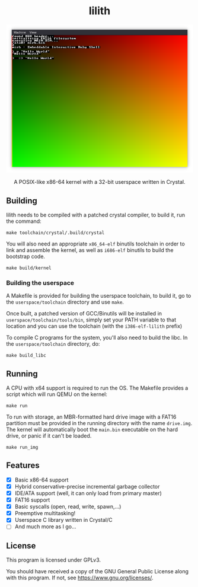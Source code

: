 <h1 align="center">lilith</h1>

<p align="center">
<img src="./img/screenshot.png" alt="screenshot of lilith"/>
</p>

<p align="center">
A POSIX-like x86-64 kernel with a 32-bit userspace written in Crystal.
</p>

## Building

lilith needs to be compiled with a patched crystal compiler, to build it, run the command:

```
make toolchain/crystal/.build/crystal
```

You will also need an appropriate `x86_64-elf` binutils toolchain in order to link and assemble the kernel, as well as `i686-elf` binutils to build the bootstrap code.

```
make build/kernel
```

### Building the userspace

A Makefile is provided for building the userspace toolchain, to build it, go to the `userspace/toolchain` directory and use `make`.

Once built, a patched version of GCC/Binutils will be installed in `userspace/toolchain/tools/bin`, simply set your PATH variable to that location and you can use the toolchain (with the `i386-elf-lilith` prefix)

To compile C programs for the system, you'll also need to build the libc. In the `userspace/toolchain` directory, do:

```
make build_libc
```

## Running

A CPU with x64 support is required to run the OS. The Makefile provides a script which will run QEMU on the kernel:

```
make run
```

To run with storage, an MBR-formatted hard drive image with a FAT16 partition must be provided in the running directory with the name `drive.img`. The kernel will automatically boot the `main.bin` executable on the hard drive, or panic if it can't be loaded.

```
make run_img
```

## Features

* [x] Basic x86-64 support
* [x] Hybrid conservative-precise incremental garbage collector
* [x] IDE/ATA support (well, it can only load from primary master)
* [x] FAT16 support
* [x] Basic syscalls (open, read, write, spawn,...)
* [x] Preemptive multitasking!
* [x] Userspace C library written in Crystal/C
* [ ] And much more as I go...

## License

This program is licensed under GPLv3.

You should have received a copy of the GNU General Public License
along with this program.  If not, see https://www.gnu.org/licenses/.
